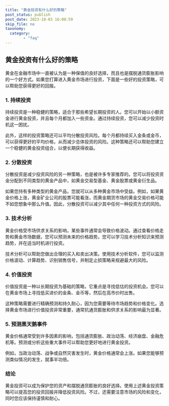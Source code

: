 ```yaml
---
title: "黄金投资有什么好的策略"
post_status: publish
post_date: 2023-10-03 16:08:59
skip_file: no
taxonomy:
  category:
        - "faq"
---
```


## 黄金投资有什么好的策略

黄金在金融市场中一直被认为是一种保值的良好选择，而且也是摆脱通货膨胀影响的一个好方式。如果您打算进入黄金市场进行投资，下面是一些好的投资策略，可以帮助您获得更好的回报。

### 1. 持续投资

持续投资是一种稳健的策略，适合于那些希望长期投资的人。您可以开始以小额资金进行黄金投资，并且每个月都加入一些资金。通过持续投资，您可以减少投资时机这一困扰。

此外，这样的投资策略还可以平均分散投资风险。每个月都持续买入金条或金币，可以获得更好的平均价格，从而减少总体投资的风险。这种策略还可以帮助您建立一个稳健的黄金投资组合，以便长期获得收益。

### 2. 分散投资

分散投资是减少投资风险的另一种策略，也是被许多专家推荐的。您可以将投资资金分配到不同类型的黄金产品中，如黄金交易型基金、黄金股票或黄金衍生品。

如果您持有多种类型的黄金产品，您就可以从多种黄金市场中受益。例如，如果黄金价格上涨，黄金矿业公司的股票可能看涨，而黄金期货市场的黄金交易价格可能不如您想象中那么升值。因此，分散投资可以减少其中任何一种投资方式的风险。

### 3. 技术分析

黄金价格受市场供求关系的影响，某些事件通常会导致价格波动。通过查看价格走势和黄金市场数据，您可以预测未来的价格趋势。您可以学习技术分析知识来预测趋势，并在适当时机进行投资。

技术分析可以帮助您做出合理的买入和卖出决策。使用技术分析软件，您可以监测价格波动、计算趋势、识别销售信号，并制定止损策略来规避最大的风险。

### 4. 价值投资

价值投资是一种以长期投资为基础的策略，它重点是寻找低估的投资机会。您可以在黄金市场上寻找低买进价的金条、金币等，然后在高市价时出售。

这种策略需要进行精确预测和持久耐心，因为您需要等待市场趋势和价格变化。选择黄金市场进行价值投资非常重要，通常抗通货膨胀和供求关系的影响最为显著。

### 5. 预测黑天鹅事件

黄金价格通常受到许多因素的影响，包括通货膨胀、政治动荡、经济崩盘、金融危机等。预测或分析这些重大事件可以帮助您更好地进行黄金投资。

例如，当政治动荡、战争或自然灾害发生时，黄金价格通常会上涨。如果您能够预测类似情况的发生，就事半功倍。

### 结论

黄金投资可以成为保护您的资产和摆脱通货膨胀的良好选择。使用上述黄金投资策略可以提高您的投资回报并降低投资风险。不过，还需要注意市场的风险和变化，同时您应该保持谨慎和耐心。
